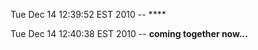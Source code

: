 Tue Dec 14 12:39:52 EST 2010 --    ****

Tue Dec 14 12:40:38 EST 2010 --    **coming together now...**

